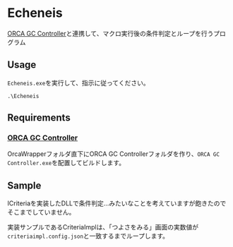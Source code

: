 # Echeneis

[ORCA GC Controller](https://github.com/yatsuna827/Orca-GC-Controller)と連携して、マクロ実行後の条件判定とループを行うプログラム

## Usage

`Echeneis.exe`を実行して、指示に従ってください。

```
.\Echeneis
```

## Requirements

### [ORCA GC Controller](https://github.com/yatsuna827/Orca-GC-Controller)

OrcaWrapperフォルダ直下にORCA GC Controllerフォルダを作り、`ORCA GC Controller.exe`を配置してビルドします。

## Sample

ICriteriaを実装したDLLで条件判定...みたいなことを考えていますが飽きたのでそこまでしていません。

実装サンプルであるCriteriaImplは、「つよさをみる」画面の実数値が`criteriaimpl.config.json`と一致するまでループします。
